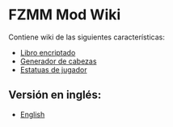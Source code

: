 # FZMM Mod Wiki
Contiene wiki de las siguientes características:

- [Libro encriptado](./encrypt_book)
- [Generador de cabezas](./head_generator)
- [Estatuas de jugador](./player_statue)

## Versión en inglés:

- [English](../../en/wiki/README.md)
